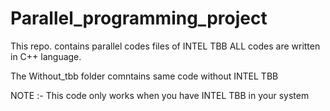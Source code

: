 # Parallel_programming_project
This repo. contains parallel codes files of INTEL TBB 
ALL codes are written in C++ language. 

The Without_tbb folder comntains same code without INTEL TBB 

NOTE :- This code only works when you have INTEL TBB in your system 

